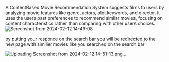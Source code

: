 A ContentBased Movie Recommendation System suggests films to users by analyzing movie features like genre, actors, plot keywords, and director. It uses the users past preferences to recommend similar movies, focusing on content characteristics rather than comparing with other users choices.
![Screenshot from 2024-02-12 14-49-08](https://github.com/B2-80690/ML_project/assets/115461806/c2762ca8-4bb4-44ea-a89c-386856a8f133)

by putting your responce on the search bar you will be redirected to the new page with similier movies like you searched on the search bar


![Uploading Screenshot from 2024-02-12 14-51-13.png…]()
